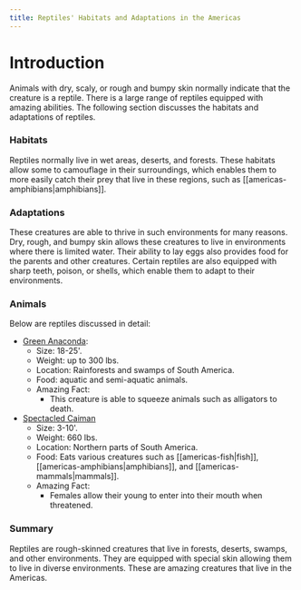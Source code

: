 ```yaml
---
title: Reptiles' Habitats and Adaptations in the Americas
---
```

# Introduction

Animals with dry, scaly, or rough and bumpy skin normally indicate that the creature is a reptile. There is a large range of reptiles equipped with amazing abilities. The following section discusses the habitats and adaptations of reptiles.
### Habitats

Reptiles normally live in wet areas, deserts, and forests. These habitats allow some to camouflage in their surroundings, which enables them to more easily catch their prey that live in these regions, such as [[americas-amphibians|amphibians]]. 
### Adaptations

These creatures are able to thrive in such environments for many reasons. Dry, rough, and bumpy skin allows these creatures to live in environments where there is limited water. Their ability to lay eggs also provides food for the parents and other creatures. Certain reptiles are also equipped with sharp teeth, poison, or shells, which enable them to adapt to their environments.
### Animals

Below are reptiles discussed in detail:


- [Green Anaconda](https://tse2.mm.bing.net/th/id/OIP.WpPU6p9xJwG1mu647vLreAHaE8?rs=1&pid=ImgDetMain&o=7&rm=3):
	- Size: 18-25'.
	- Weight: up to 300 lbs.
	- Location: Rainforests and swamps of South America.
	- Food: aquatic and semi-aquatic animals.
	- Amazing Fact: 
		- This creature is able to squeeze animals such as alligators to death.
- [Spectacled Caiman](https://cdn.britannica.com/64/255864-050-419DBB2A/adult-spectacled-caiman-bril-kaaiman-caiman-crocodilus.jpg)
	- Size: 3-10'.
	- Weight: 660 lbs.
	- Location: Northern parts of South America.
	- Food: Eats various creatures such as [[americas-fish|fish]], [[americas-amphibians|amphibians]], and [[americas-mammals|mammals]].
	- Amazing Fact: 
		- Females allow their young to enter into their mouth when threatened.
### Summary

Reptiles are rough-skinned creatures that live in forests, deserts, swamps, and other environments. They are equipped with special skin allowing them to live in diverse environments. These are amazing creatures that live in the Americas.